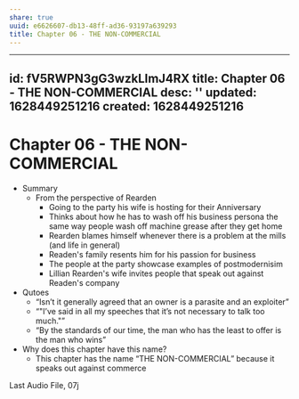 ```yaml
---
share: true
uuid: e6626607-db13-48ff-ad36-93197a639293
title: Chapter 06 - THE NON-COMMERCIAL
---
```

---
id: fV5RWPN3gG3wzkLImJ4RX
title: Chapter 06 - THE NON-COMMERCIAL
desc: ''
updated: 1628449251216
created: 1628449251216
---
# Chapter 06 - THE NON-COMMERCIAL
*   Summary
    *   From the perspective of Rearden
        *   Going to the party his wife is hosting for their Anniversary
        *   Thinks about how he has to wash off his business persona the same way people wash off machine grease after they get home
        *   Rearden blames himself whenever there is a problem at the mills (and life in general)
        *   Readen's family resents him for his passion for business
        *   The people at the party showcase examples of postmodernisim
        *   Lillian Rearden's wife invites people that speak out against Readen's company
*   Qutoes
    *   “Isn’t it generally agreed that an owner is a parasite and an exploiter”
    *   “"I’ve said in all my speeches that it’s not necessary to talk too much."”
    *   “By the standards of our time, the man who has the least to offer is the man who wins”
*   Why does this chapter have this name?
    *   This chapter has the name “THE NON-COMMERCIAL” because it speaks out against commerce 

Last Audio File, 07j
